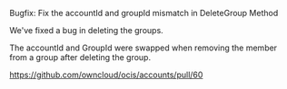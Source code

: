 Bugfix: Fix the accountId and groupId mismatch in DeleteGroup Method

We've fixed a bug in deleting the groups.

The accountId and GroupId were swapped when removing the member from a group after deleting
the group.

https://github.com/owncloud/ocis/accounts/pull/60
